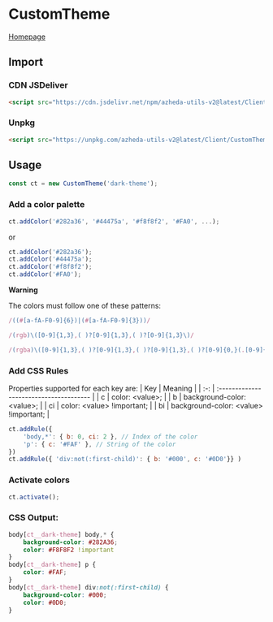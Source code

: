 # CustomTheme

[Homepage](../../README.md)

## Import
### CDN JSDeliver
```html
<script src="https://cdn.jsdelivr.net/npm/azheda-utils-v2@latest/Client/CustomTheme/theme.js"></script>
```
### Unpkg
```html
<script src="https://unpkg.com/azheda-utils-v2@latest/Client/CustomTheme/theme.js"></script>
```

## Usage

```js
const ct = new CustomTheme('dark-theme');
```

### Add a color palette
```js
ct.addColor('#282a36', '#44475a', '#f8f8f2', '#FA0', ...);
```
or
```js
ct.addColor('#282a36');
ct.addColor('#44475a');
ct.addColor('#f8f8f2');
ct.addColor('#FA0');
```
**Warning**

The colors must follow one of these patterns:
```js
/((#[a-fA-F0-9]{6})|(#[a-fA-F0-9]{3}))/
```
```js
/(rgb)\([0-9]{1,3},( )?[0-9]{1,3},( )?[0-9]{1,3}\)/
```
```js
/(rgba)\([0-9]{1,3},( )?[0-9]{1,3},( )?[0-9]{1,3},( )?[0-9]{0,}(.[0-9]{1,})?\)/
```

### Add CSS Rules
Properties supported for each key are:
| Key |                 Meaning                 |
| :-: | :-------------------------------------- |
| c   | color: \<value\>;                       |
| b   | background-color: \<value\>;            |
| ci  | color: \<value\> !important;            |
| bi  | background-color: \<value\> !important; |

```js
ct.addRule({
	'body,*': { b: 0, ci: 2 }, // Index of the color
	'p': { c: '#FAF' }, // String of the color
})
ct.addRule({ 'div:not(:first-child)': { b: '#000', c: '#0D0'}} )
```

### Activate colors
```js
ct.activate();
```

### CSS Output:
```css
body[ct__dark-theme] body,* {
	background-color: #282A36;
	color: #F8F8F2 !important
}
body[ct__dark-theme] p {
	color: #FAF;
}
body[ct__dark-theme] div:not(:first-child) {
	background-color: #000;
	color: #0D0;
}
```